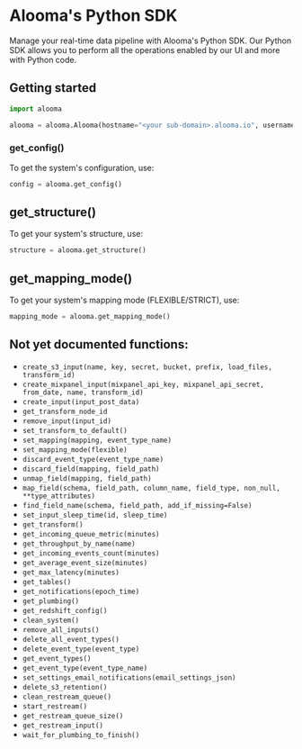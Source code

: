 # Alooma's Python SDK
Manage your real-time data pipeline with Alooma's Python SDK. Our Python SDK allows you to perform all the operations enabled by our UI and more with Python code.

## Getting started

```python
import alooma

alooma = alooma.Alooma(hostname="<your sub-domain>.alooma.io", username="<your username>", password="<your password>")
```

### get_config()
To get the system's configuration, use:
```python
config = alooma.get_config()
```

## get_structure()
To get your system's structure, use:
```python
structure = alooma.get_structure()
```

## get_mapping_mode()
To get your system's mapping mode (FLEXIBLE/STRICT), use:
```python
mapping_mode = alooma.get_mapping_mode()
```
## Not yet documented functions:

* `create_s3_input(name, key, secret, bucket, prefix, load_files, transform_id)`
* `create_mixpanel_input(mixpanel_api_key, mixpanel_api_secret, from_date, name, transform_id)`
* `create_input(input_post_data)`
* `get_transform_node_id`
* `remove_input(input_id)`
* `set_transform_to_default()`
* `set_mapping(mapping, event_type_name)`
* `set_mapping_mode(flexible)`
* `discard_event_type(event_type_name)`
* `discard_field(mapping, field_path)`
* `unmap_field(mapping, field_path)`
* `map_field(schema, field_path, column_name, field_type, non_null, **type_attributes)`
* `find_field_name(schema, field_path, add_if_missing=False)`
* `set_input_sleep_time(id, sleep_time)`
* `get_transform()`
* `get_incoming_queue_metric(minutes)`
* `get_throughput_by_name(name)`
* `get_incoming_events_count(minutes)`
* `get_average_event_size(minutes)`
* `get_max_latency(minutes)`
* `get_tables()`
* `get_notifications(epoch_time)`
* `get_plumbing()`
* `get_redshift_config()`
* `clean_system()`
* `remove_all_inputs()`
* `delete_all_event_types()`
* `delete_event_type(event_type)`
* `get_event_types()`
* `get_event_type(event_type_name)`
* `set_settings_email_notifications(email_settings_json)`
* `delete_s3_retention()`
* `clean_restream_queue()`
* `start_restream()`
* `get_restream_queue_size()`
* `get_restream_input()`
* `wait_for_plumbing_to_finish()`